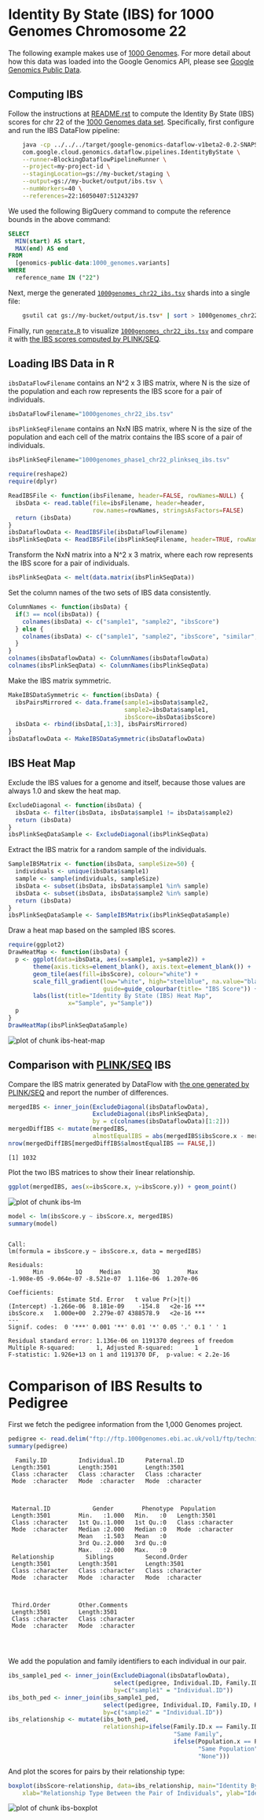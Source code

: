 <!-- Copyright 2014 Google Inc. All rights reserved. -->

<!-- Licensed under the Apache License, Version 2.0 (the "License"); -->
<!-- you may not use this file except in compliance with the License. -->
<!-- You may obtain a copy of the License at -->

<!--     http://www.apache.org/licenses/LICENSE-2.0 -->

<!-- Unless required by applicable law or agreed to in writing, software -->
<!-- distributed under the License is distributed on an "AS IS" BASIS, -->
<!-- WITHOUT WARRANTIES OR CONDITIONS OF ANY KIND, either express or implied. -->
<!-- See the License for the specific language governing permissions and -->
<!-- limitations under the License. -->

# Identity By State (IBS) for 1000 Genomes Chromosome 22

The following example makes use of [1000
Genomes](https://cloud.google.com/genomics/data/1000-genomes). For more detail
about how this data was loaded into the Google Genomics API, please see [Google
Genomics Public Data](https://cloud.google.com/genomics/data/1000-genomes).



## Computing IBS

Follow the instructions at [README.rst](../../../README.rst) to compute the
Identity By State (IBS) scores for chr 22 of the [1000 Genomes data
set](https://cloud.google.com/genomics/data/1000-genomes). Specifically, first
configure and run the IBS DataFlow pipeline:

```sh
    java -cp ../../../target/google-genomics-dataflow-v1beta2-0.2-SNAPSHOT.jar \
    com.google.cloud.genomics.dataflow.pipelines.IdentityByState \
    --runner=BlockingDataflowPipelineRunner \
    --project=my-project-id \
    --stagingLocation=gs://my-bucket/staging \
    --output=gs://my-bucket/output/ibs.tsv \
    --numWorkers=40 \
    --references=22:16050407:51243297
```

We used the following BigQuery command to compute the reference bounds in the
above command:

```sql
SELECT
  MIN(start) AS start,
  MAX(end) AS end
FROM
  [genomics-public-data:1000_genomes.variants]
WHERE
  reference_name IN ("22")
  ```

Next, merge the generated
[`1000genomes_chr22_ibs.tsv`](1000genomes_chr22_ibs.tsv) shards into a single
file:

```sh
    gsutil cat gs://my-bucket/output/is.tsv* | sort > 1000genomes_chr22_ibs.tsv
```

Finally, run [`generate.R`](generate.R) to visualize
[`1000genomes_chr22_ibs.tsv`](1000genomes_chr22_ibs.tsv) and compare it with
[the IBS scores computed by
PLINK/SEQ](https://raw.githubusercontent.com/googlegenomics/codelabs/master/R/1000Genomes-BRCA1-analysis/data/plinkseqIBS/chr22/ALL.chr22.integrated_phase1_v3.20101123.snps_indels_svs.genotypes.ibs).

## Loading IBS Data in R

`ibsDataFlowFilename` contains an N^2 x 3 IBS matrix, where N is the size of the
population and each row represents the IBS score for a pair of individuals.


```r
ibsDataFlowFilename="1000genomes_chr22_ibs.tsv"
```

`ibsPlinkSeqFilename` contains an NxN IBS matrix, where N is the size of the population
and each cell of the matrix contains the IBS score of a pair of individuals.


```r
ibsPlinkSeqFilename="1000genomes_phase1_chr22_plinkseq_ibs.tsv"
```


```r
require(reshape2)
require(dplyr)

ReadIBSFile <- function(ibsFilename, header=FALSE, rowNames=NULL) {
  ibsData <- read.table(file=ibsFilename, header=header,
                        row.names=rowNames, stringsAsFactors=FALSE)
  return (ibsData)
}
ibsDataflowData <- ReadIBSFile(ibsDataFlowFilename)
ibsPlinkSeqData <- ReadIBSFile(ibsPlinkSeqFilename, header=TRUE, rowNames=1)
```

Transform the NxN matrix into a N^2 x 3 matrix, where each row represents the
IBS score for a pair of individuals.


```r
ibsPlinkSeqData <- melt(data.matrix(ibsPlinkSeqData))
```

Set the column names of the two sets of IBS data consistently.


```r
ColumnNames <- function(ibsData) { 
  if(3 == ncol(ibsData)) {
    colnames(ibsData) <- c("sample1", "sample2", "ibsScore")
  } else {
    colnames(ibsData) <- c("sample1", "sample2", "ibsScore", "similar", "observed")
  }
}
colnames(ibsDataflowData) <- ColumnNames(ibsDataflowData)
colnames(ibsPlinkSeqData) <- ColumnNames(ibsPlinkSeqData)
```

Make the IBS matrix symmetric.


```r
MakeIBSDataSymmetric <- function(ibsData) {
  ibsPairsMirrored <- data.frame(sample1=ibsData$sample2,
                                 sample2=ibsData$sample1,
                                 ibsScore=ibsData$ibsScore)
  ibsData <- rbind(ibsData[,1:3], ibsPairsMirrored)
}
ibsDataflowData <- MakeIBSDataSymmetric(ibsDataflowData)
```

## IBS Heat Map

Exclude the IBS values for a genome and itself, because those values are always
1.0 and skew the heat map.


```r
ExcludeDiagonal <- function(ibsData) {
  ibsData <- filter(ibsData, ibsData$sample1 != ibsData$sample2)
  return (ibsData)
}
ibsPlinkSeqDataSample <- ExcludeDiagonal(ibsPlinkSeqData)
```

Extract the IBS matrix for a random sample of the individuals.


```r
SampleIBSMatrix <- function(ibsData, sampleSize=50) {
  individuals <- unique(ibsData$sample1)
  sample <- sample(individuals, sampleSize)
  ibsData <- subset(ibsData, ibsData$sample1 %in% sample)
  ibsData <- subset(ibsData, ibsData$sample2 %in% sample)
  return (ibsData)
}
ibsPlinkSeqDataSample <- SampleIBSMatrix(ibsPlinkSeqDataSample)
```

Draw a heat map based on the sampled IBS scores.


```r
require(ggplot2)
DrawHeatMap <- function(ibsData) {
  p <- ggplot(data=ibsData, aes(x=sample1, y=sample2)) +
       theme(axis.ticks=element_blank(), axis.text=element_blank()) +
       geom_tile(aes(fill=ibsScore), colour="white") +
       scale_fill_gradient(low="white", high="steelblue", na.value="black",
                           guide=guide_colourbar(title= "IBS Score")) +
       labs(list(title="Identity By State (IBS) Heat Map",
                 x="Sample", y="Sample"))
  p
}
DrawHeatMap(ibsPlinkSeqDataSample)
```

<img src="figure/ibs-heat-map-1.png" title="plot of chunk ibs-heat-map" alt="plot of chunk ibs-heat-map" style="display: block; margin: auto;" />

## Comparison with [PLINK/SEQ](https://atgu.mgh.harvard.edu/plinkseq/) IBS

Compare the IBS matrix generated by DataFlow with [the one generated by
PLINK/SEQ](https://raw.githubusercontent.com/deflaux/codelabs/qc-codelab/R/1000Genomes-BRCA1-analysis/data/plinkseqIBS/chr22/ALL.chr22.integrated_phase1_v3.20101123.snps_indels_svs.genotypes.ibs)
and report the number of differences.


```r
mergedIBS <- inner_join(ExcludeDiagonal(ibsDataflowData),
                        ExcludeDiagonal(ibsPlinkSeqData),
                        by = c(colnames(ibsDataflowData)[1:2]))
mergedDiffIBS <- mutate(mergedIBS, 
                        almostEqualIBS = abs(mergedIBS$ibsScore.x - mergedIBS$ibsScore.y) < 1e-5)
nrow(mergedDiffIBS[mergedDiffIBS$almostEqualIBS == FALSE,])
```

```
[1] 1032
```

Plot the two IBS matrices to show their linear relationship.


```r
ggplot(mergedIBS, aes(x=ibsScore.x, y=ibsScore.y)) + geom_point()
```

<img src="figure/ibs-lm-1.png" title="plot of chunk ibs-lm" alt="plot of chunk ibs-lm" style="display: block; margin: auto;" />


```r
model <- lm(ibsScore.y ~ ibsScore.x, mergedIBS)
summary(model)
```

```

Call:
lm(formula = ibsScore.y ~ ibsScore.x, data = mergedIBS)

Residuals:
       Min         1Q     Median         3Q        Max 
-1.908e-05 -9.064e-07 -8.521e-07  1.116e-06  1.207e-06 

Coefficients:
              Estimate Std. Error   t value Pr(>|t|)    
(Intercept) -1.266e-06  8.181e-09    -154.8   <2e-16 ***
ibsScore.x   1.000e+00  2.279e-07 4388578.9   <2e-16 ***
---
Signif. codes:  0 '***' 0.001 '**' 0.01 '*' 0.05 '.' 0.1 ' ' 1

Residual standard error: 1.136e-06 on 1191370 degrees of freedom
Multiple R-squared:      1,	Adjusted R-squared:      1 
F-statistic: 1.926e+13 on 1 and 1191370 DF,  p-value: < 2.2e-16
```

Comparison of IBS Results to Pedigree
===================================================

First we fetch the pedigree information from the 1,000 Genomes project.

```r
pedigree <- read.delim("ftp://ftp.1000genomes.ebi.ac.uk/vol1/ftp/technical/working/20130606_sample_info/20130606_g1k.ped", as.is=TRUE)
summary(pedigree)
```

```
  Family.ID         Individual.ID      Paternal.ID       
 Length:3501        Length:3501        Length:3501       
 Class :character   Class :character   Class :character  
 Mode  :character   Mode  :character   Mode  :character  
                                                         
                                                         
                                                         
 Maternal.ID            Gender        Phenotype  Population       
 Length:3501        Min.   :1.000   Min.   :0   Length:3501       
 Class :character   1st Qu.:1.000   1st Qu.:0   Class :character  
 Mode  :character   Median :2.000   Median :0   Mode  :character  
                    Mean   :1.503   Mean   :0                     
                    3rd Qu.:2.000   3rd Qu.:0                     
                    Max.   :2.000   Max.   :0                     
 Relationship         Siblings         Second.Order      
 Length:3501        Length:3501        Length:3501       
 Class :character   Class :character   Class :character  
 Mode  :character   Mode  :character   Mode  :character  
                                                         
                                                         
                                                         
 Third.Order        Other.Comments    
 Length:3501        Length:3501       
 Class :character   Class :character  
 Mode  :character   Mode  :character  
                                      
                                      
                                      
```

We add the population and family identifiers to each individual in our pair.

```r
ibs_sample1_ped <- inner_join(ExcludeDiagonal(ibsDataflowData),
                              select(pedigree, Individual.ID, Family.ID, Population),
                              by=c("sample1" = "Individual.ID"))
ibs_both_ped <- inner_join(ibs_sample1_ped,
                           select(pedigree, Individual.ID, Family.ID, Population),
                           by=c("sample2" = "Individual.ID"))
ibs_relationship <- mutate(ibs_both_ped,
                           relationship=ifelse(Family.ID.x == Family.ID.y,
                                               "Same Family",
                                               ifelse(Population.x == Population.y,
                                                      "Same Population",
                                                      "None")))
```

And plot the scores for pairs by their relationship type:

```r
boxplot(ibsScore~relationship, data=ibs_relationship, main="Identity By State Results compared to Pedigree", 
    xlab="Relationship Type Between the Pair of Individuals", ylab="Identity By State Score")
```

<img src="figure/ibs-boxplot-1.png" title="plot of chunk ibs-boxplot" alt="plot of chunk ibs-boxplot" style="display: block; margin: auto;" />
